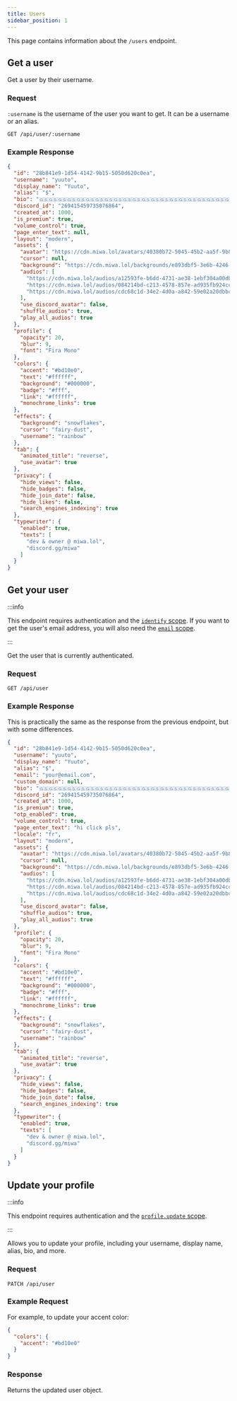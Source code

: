```yaml
---
title: Users
sidebar_position: 1
---
```


This page contains information about the `/users` endpoint.

## Get a user

Get a user by their username.

### Request

`:username` is the username of the user you want to get. It can be a username or an alias.

```http request
GET /api/user/:username
```

### Example Response

```json
{
  "id": "28b841e9-1d54-4142-9b15-5050d620c0ea",
  "username": "yuuto",
  "display_name": "Yuuto",
  "alias": "$",
  "bio": "🇬🇸🇬🇸🇬🇸🇬🇸🇬🇸🇬🇸🇬🇸🇬🇸🇬🇸🇬🇸🇬🇸🇬🇸🇬🇸🇬🇸🇬🇸🇬🇸🇬🇸🇬🇸🇬🇸🇬🇸🇬🇸🇬🇸🇬🇸🇬🇸🇬🇸",
  "discord_id": "269415459735076864",
  "created_at": 1000,
  "is_premium": true,
  "volume_control": true,
  "page_enter_text": null,
  "layout": "modern",
  "assets": {
    "avatar": "https://cdn.miwa.lol/avatars/40380b72-5045-45b2-aa5f-9b806209e762.jpg",
    "cursor": null,
    "background": "https://cdn.miwa.lol/backgrounds/e893dbf5-3e6b-4246-9118-e33afa17948c.webp",
    "audios": [
      "https://cdn.miwa.lol/audios/a12593fe-b6dd-4731-ae38-1ebf304a00db.mp3",
      "https://cdn.miwa.lol/audios/084214bd-c213-4578-857e-ad935fb924cc.mp3",
      "https://cdn.miwa.lol/audios/cdc68c1d-34e2-4d0a-a842-59e02a20dbbc.mp3"
    ],
    "use_discord_avatar": false,
    "shuffle_audios": true,
    "play_all_audios": true
  },
  "profile": {
    "opacity": 20,
    "blur": 9,
    "font": "Fira Mono"
  },
  "colors": {
    "accent": "#bd10e0",
    "text": "#ffffff",
    "background": "#000000",
    "badge": "#fff",
    "link": "#ffffff",
    "monochrome_links": true
  },
  "effects": {
    "background": "snowflakes",
    "cursor": "fairy-dust",
    "username": "rainbow"
  },
  "tab": {
    "animated_title": "reverse",
    "use_avatar": true
  },
  "privacy": {
    "hide_views": false,
    "hide_badges": false,
    "hide_join_date": false,
    "hide_likes": false,
    "search_engines_indexing": true
  },
  "typewriter": {
    "enabled": true,
    "texts": [
      "dev & owner @ miwa.lol",
      "discord.gg/miwa"
    ]
  }
}
```

## Get your user

:::info

This endpoint requires authentication and the [`identify` scope](/oauth2/scopes#identify). If you want to get the user's email address, you will also need the [`email` scope](/oauth2/scopes#email).

:::

Get the user that is currently authenticated.

### Request

```http request
GET /api/user
```

### Example Response

This is practically the same as the response from the previous endpoint, but with some differences.

```json
{
  "id": "28b841e9-1d54-4142-9b15-5050d620c0ea",
  "username": "yuuto",
  "display_name": "Yuuto",
  "alias": "$",
  "email": "your@email.com",
  "custom_domain": null,
  "bio": "🇬🇸🇬🇸🇬🇸🇬🇸🇬🇸🇬🇸🇬🇸🇬🇸🇬🇸🇬🇸🇬🇸🇬🇸🇬🇸🇬🇸🇬🇸🇬🇸🇬🇸🇬🇸🇬🇸🇬🇸🇬🇸🇬🇸🇬🇸🇬🇸🇬🇸",
  "discord_id": "269415459735076864",
  "created_at": 1000,
  "is_premium": true,
  "otp_enabled": true,
  "volume_control": true,
  "page_enter_text": "hi click pls",
  "locale": "fr",
  "layout": "modern",
  "assets": {
    "avatar": "https://cdn.miwa.lol/avatars/40380b72-5045-45b2-aa5f-9b806209e762.jpg",
    "cursor": null,
    "background": "https://cdn.miwa.lol/backgrounds/e893dbf5-3e6b-4246-9118-e33afa17948c.webp",
    "audios": [
      "https://cdn.miwa.lol/audios/a12593fe-b6dd-4731-ae38-1ebf304a00db.mp3",
      "https://cdn.miwa.lol/audios/084214bd-c213-4578-857e-ad935fb924cc.mp3",
      "https://cdn.miwa.lol/audios/cdc68c1d-34e2-4d0a-a842-59e02a20dbbc.mp3"
    ],
    "use_discord_avatar": false,
    "shuffle_audios": true,
    "play_all_audios": true
  },
  "profile": {
    "opacity": 20,
    "blur": 9,
    "font": "Fira Mono"
  },
  "colors": {
    "accent": "#bd10e0",
    "text": "#ffffff",
    "background": "#000000",
    "badge": "#fff",
    "link": "#ffffff",
    "monochrome_links": true
  },
  "effects": {
    "background": "snowflakes",
    "cursor": "fairy-dust",
    "username": "rainbow"
  },
  "tab": {
    "animated_title": "reverse",
    "use_avatar": true
  },
  "privacy": {
    "hide_views": false,
    "hide_badges": false,
    "hide_join_date": false,
    "search_engines_indexing": true
  },
  "typewriter": {
    "enabled": true,
    "texts": [
      "dev & owner @ miwa.lol",
      "discord.gg/miwa"
    ]
  }
}
```

## Update your profile

:::info

This endpoint requires authentication and the [`profile.update` scope](/oauth2/scopes#profileupdate).

:::

Allows you to update your profile, including your username, display name, alias, bio, and more.

### Request

```http request
PATCH /api/user
```

### Example Request

For example, to update your accent color:

```json
{
  "colors": {
    "accent": "#bd10e0"
  }
}
```

### Response

Returns the updated user object.